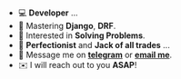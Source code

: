 - 💻 **Developer** ...
- 🌱 Mastering **Django**, **DRF**.
- 📝 Interested in **Solving Problems**.
- 🗻 **Perfectionist** and **Jack of all trades** ...
- 💬 Message me on [**telegram**](https://t.me/mforoutan) or [**email me**](mailto:foroutan.dev@gmail.com).
- ✉️ I will reach out to you **ASAP**!
